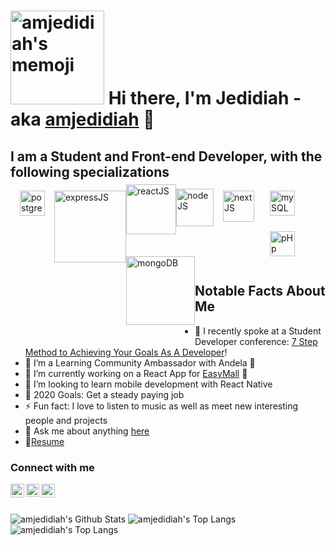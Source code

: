 # <img src="https://lh3.googleusercontent.com/ni4E0xp9_duDVSy_ZOyfvrLvO9b3C7Je_Rb75okzQ2Y-gjxPyyIzPu0lbeaZFifMMDLjw1XhbSbnP5nXXq-dPKmKW2HU95yYOP_asL1lfT4ofhPjhh_lmmC-nUDGGrkqNj-6wWWo9o2ebChh16_NDg1YasCCpDppsKQj2BuYFV-DfIxyBWV8QDr9pmocbiuF6-V2cN5fv5kVRTvudI_6IKvNP9kAPdT_kl0IRoMUF5Umuj6-8VhnY5iIbwDjWU1tT7fcz6_dj5WBwVSigTq19KpM3AM6gfMP4aWdR_i8OO6X7Vlsp64ksUpV4L1swIHSRh7Su-Ppc6hyLbFVtQKxO3DPM3f5YvQGbYq3yyhMHFhnUo6iIDautVTTwFyZhxMij23oJu5DbKmnyWADQI_fsVdv8vzO4zv_ExKvksOx5rSvEyME2atqcV_HaiQW1_9yXF2NWVnXha0OTQYhJqHTDb0XX6yij1sDK9-1msSR4eIefDQsaVIfysTQnmToQwublaz1vtkF3YL6gVrpbGJxFW-XuMDfaVPF7Q_jY0QTdhIotWLyb_GgjMINxWgzAVkIZR3o99jzVqwzXTBuiVCyiQYUIUanWrCxxIDM6s3Gqeon3Azy2rSYlcolPNcMkvQbdj4Ol8Q1DFncATOhG6ezkMWmRxJYgwrQV_31y9BlDh196Zms93T1cUsif7plcQ=w379-h453-no?authuser=0" width="150" alt="amjedidiah's memoji" /> Hi there, I'm Jedidiah - aka [amjedidiah][website] 👋

## I am a Student and Front-end Developer, with the following specializations

<img align="left" style="margin: 0 15px 20px" alt="postgreSQL" width="40px" src="https://cdn.freebiesupply.com/logos/large/2x/postgresql-inc-logo-png-transparent.png" />

<img align="left" alt="expressJS" style="margin: 0 0 20px" width="115px" src="https://buttercms.com/static/images/tech_banners/ExpressJS.png" />

<img align="left" alt="reactJS" style="margin: -10px 0 20px" width="80px" src="https://dwglogo.com/wp-content/uploads/2017/09/1460px-React_logo.png" />

<img align="left" alt="nodeJS" style="margin: -3px 0 20px" width="60px" src="https://cdn.freebiesupply.com/logos/thumbs/2x/nodejs-1-logo.png" />

<img align="left" alt="nextJS" style="margin: 0 15px 20px" width="50px" src="https://upload.wikimedia.org/wikipedia/commons/thumb/8/8e/Nextjs-logo.svg/800px-Nextjs-logo.svg.png" />

<img align="left" alt="mySQL" style="margin: 0 10px 20px" width="40px" src="https://www.freepnglogos.com/uploads/logo-mysql-png/logo-mysql-mysql-and-moodle-elearningworld-5.png" />

<img align="left" alt="pHp" width="40px"  style="margin: 5px 10px 20px" src="https://cdn.freebiesupply.com/logos/large/2x/php-1-logo-png-transparent.png" />

<img align="left" alt="mongoDB" width="110px" style="margin: -20px 0 20px" src="https://download.logo.wine/logo/MongoDB/MongoDB-Logo.wine.png" />

<br /><br /><br /><br /><br /><br /><br />

## Notable Facts About Me

- 🔭 I recently spoke at a Student Developer conference: [7 Step Method to Achieving Your Goals As A Developer][studentbuild]!
- 🌱 I’m a Learning Community
  Ambassador with Andela 🤣
- 🌱 I’m currently working on a React App for [EasyMall][easymall] 🤣
- 👯 I’m looking to learn mobile development with React Native
- 🥅 2020 Goals: Get a steady paying job
- ⚡ Fun fact: I love to listen to music as well as meet new interesting people and projects
- 💬 Ask me about anything [here][issues]
- 📝[Resume][resume]

### Connect with me

<!-- [<img align="left" alt="github profile" width="22px" src="https://raw.githubusercontent.com/iconic/open-iconic/master/svg/globe.svg" />][website] -->

[<img align="left" alt="codeSTACKr | LinkedIn" width="22px" src="https://cdn.jsdelivr.net/npm/simple-icons@v3/icons/linkedin.svg" />][linkedin]
[<img align="left" alt="Anurag Hazra | Twitter" width="21px" src="https://raw.githubusercontent.com/anuraghazra/anuraghazra/master/assets/twitter.svg" />][twitter]
[<img align="left" alt="codeSTACKr | YouTube" width="22px" src="https://cdn.jsdelivr.net/npm/simple-icons@v3/icons/youtube.svg" />][youtube]

<br /><br />

<img alt="amjedidiah's Github Stats" src="https://github-readme-stats.vercel.app/api?username=amjedidiah&count_private=true&theme=dracula&show_icons=true&icon_color=d5397a&layout=compact" />

<img alt="amjedidiah's Top Langs" src="https://github-readme-stats.vercel.app/api/top-langs/?username=amjedidiah&count_private=true&theme=dracula&show_icons=true&icon_color=d5397a&layout=compact" />

<img alt="amjedidiah's Top Langs" src="https://github-readme-stats.vercel.app/api/wakatime?username=amjedidiah" />

[website]: https://github.com/amjedidiah
[twitter]: https://twitter.com/am_jedidiah
[youtube]: https://www.youtube.com/channel/UCEX9Zb6gymuMQQflo5zFISg
[linkedin]: https://www.linkedin.com/in/am-jedidiah
[studentbuild]: https://youtu.be/nmv_et2QFBI
[easymall]: https://easymall.bss.design/
[issues]: https://github.com/amjedidiah/amjedidiah/issues
[resume]: https://drive.google.com/file/d/1NmCDhqQF_0j85sUbdlmQvTZ4vsBeWNML/view?usp=sharing
